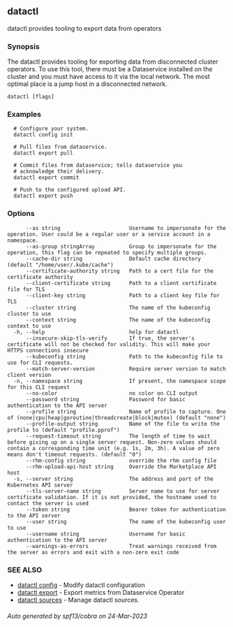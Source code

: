 ## datactl

datactl provides tooling to export data from operators

### Synopsis

The datactl provides tooling for exporting data from disconnected cluster operators. To use this tool, there must be a Dataservice installed on the cluster and you must have access to it via the local network. The most optimal place is a jump host in a disconnected network.

```
datactl [flags]
```

### Examples

```
  # Configure your system.
  datactl config init
  
  # Pull files from dataservice.
  datactl export pull
  
  # Commit files from dataservice; tells dataservice you
  # acknowledge their delivery.
  datactl export commit
  
  # Push to the configured upload API.
  datactl export push
```

### Options

```
      --as string                      Username to impersonate for the operation. User could be a regular user or a service account in a namespace.
      --as-group stringArray           Group to impersonate for the operation, this flag can be repeated to specify multiple groups.
      --cache-dir string               Default cache directory (default "/home/user/.kube/cache")
      --certificate-authority string   Path to a cert file for the certificate authority
      --client-certificate string      Path to a client certificate file for TLS
      --client-key string              Path to a client key file for TLS
      --cluster string                 The name of the kubeconfig cluster to use
      --context string                 The name of the kubeconfig context to use
  -h, --help                           help for datactl
      --insecure-skip-tls-verify       If true, the server's certificate will not be checked for validity. This will make your HTTPS connections insecure
      --kubeconfig string              Path to the kubeconfig file to use for CLI requests.
      --match-server-version           Require server version to match client version
  -n, --namespace string               If present, the namespace scope for this CLI request
      --no-color                       no color on CLI output
      --password string                Password for basic authentication to the API server
      --profile string                 Name of profile to capture. One of (none|cpu|heap|goroutine|threadcreate|block|mutex) (default "none")
      --profile-output string          Name of the file to write the profile to (default "profile.pprof")
      --request-timeout string         The length of time to wait before giving up on a single server request. Non-zero values should contain a corresponding time unit (e.g. 1s, 2m, 3h). A value of zero means don't timeout requests. (default "0")
      --rhm-config string              override the rhm config file
      --rhm-upload-api-host string     Override the Marketplace API host
  -s, --server string                  The address and port of the Kubernetes API server
      --tls-server-name string         Server name to use for server certificate validation. If it is not provided, the hostname used to contact the server is used
      --token string                   Bearer token for authentication to the API server
      --user string                    The name of the kubeconfig user to use
      --username string                Username for basic authentication to the API server
      --warnings-as-errors             Treat warnings received from the server as errors and exit with a non-zero exit code
```

### SEE ALSO

* [datactl config](datactl_config.md)	 - Modify datactl configuration
* [datactl export](datactl_export.md)	 - Export metrics from Dataservice Operator
* [datactl sources](datactl_sources.md)	 - Manage datactl sources.

###### Auto generated by spf13/cobra on 24-Mar-2023

